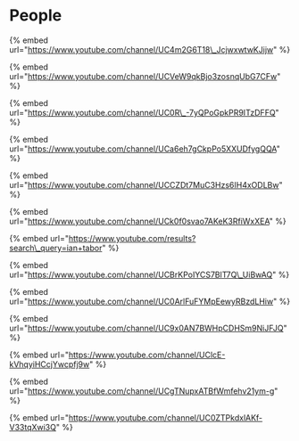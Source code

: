 # People

{% embed url="https://www.youtube.com/channel/UC4m2G6T18\_JcjwxwtwKJijw" %}

{% embed url="https://www.youtube.com/channel/UCVeW9qkBjo3zosnqUbG7CFw" %}

{% embed url="https://www.youtube.com/channel/UC0R\_-7yQPoGpkPR9ITzDFFQ" %}

{% embed url="https://www.youtube.com/channel/UCa6eh7gCkpPo5XXUDfygQQA" %}

{% embed url="https://www.youtube.com/channel/UCCZDt7MuC3Hzs6IH4xODLBw" %}

{% embed url="https://www.youtube.com/channel/UCk0f0svao7AKeK3RfiWxXEA" %}

{% embed url="https://www.youtube.com/results?search\_query=ian+tabor" %}

{% embed url="https://www.youtube.com/channel/UCBrKPoIYCS7BlT7Q\_UiBwAQ" %}

{% embed url="https://www.youtube.com/channel/UC0ArlFuFYMpEewyRBzdLHiw" %}

{% embed url="https://www.youtube.com/channel/UC9x0AN7BWHpCDHSm9NiJFJQ" %}

{% embed url="https://www.youtube.com/channel/UClcE-kVhqyiHCcjYwcpfj9w" %}

{% embed url="https://www.youtube.com/channel/UCgTNupxATBfWmfehv21ym-g" %}

{% embed url="https://www.youtube.com/channel/UC0ZTPkdxlAKf-V33tqXwi3Q" %}



